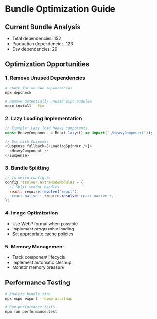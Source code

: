 # Bundle Optimization Guide

## Current Bundle Analysis

- Total dependencies: 152
- Production dependencies: 123
- Dev dependencies: 29

## Optimization Opportunities

### 1. Remove Unused Dependencies

```bash
# Check for unused dependencies
npx depcheck

# Remove potentially unused Expo modules
expo install --fix
```

### 2. Lazy Loading Implementation

```typescript
// Example: Lazy load heavy components
const HeavyComponent = React.lazy(() => import('./HeavyComponent'));

// Use with Suspense
<Suspense fallback={<LoadingSpinner />}>
  <HeavyComponent />
</Suspense>
```

### 3. Bundle Splitting

```javascript
// In metro.config.js
config.resolver.extraNodeModules = {
  // Split vendor bundles
  react: require.resolve("react"),
  "react-native": require.resolve("react-native"),
};
```

### 4. Image Optimization

- Use WebP format when possible
- Implement progressive loading
- Set appropriate cache policies

### 5. Memory Management

- Track component lifecycle
- Implement automatic cleanup
- Monitor memory pressure

## Performance Testing

```bash
# Analyze bundle size
npx expo export --dump-assetmap

# Run performance tests
npm run performance:test
```
